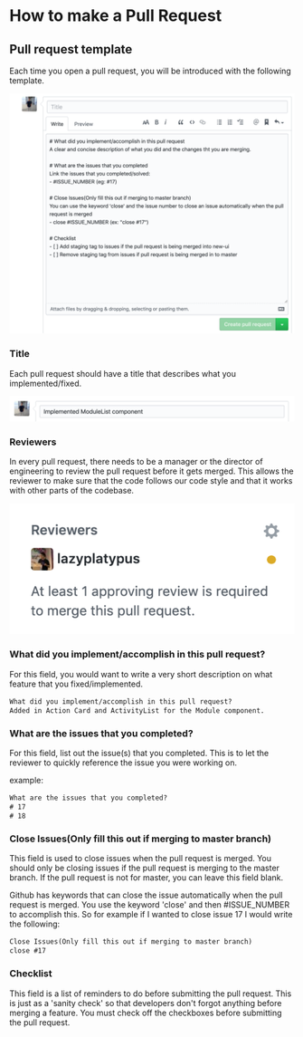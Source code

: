 # How to make a Pull Request

## Pull request template

Each time you open a pull request, you will be introduced with the following template. 

![](../../.gitbook/assets/screen-shot-2020-05-01-at-8.59.26-pm.png)

### 

### Title

Each pull request should have a title that describes what you implemented/fixed.

![](../../.gitbook/assets/screen-shot-2020-05-01-at-9.21.38-pm.png)

### Reviewers

In every pull request, there needs to be a manager or the director of engineering to review the pull request before it gets merged. This allows the reviewer to make sure that the code follows our code style and that it works with other parts of the codebase.

 

![](../../.gitbook/assets/screen-shot-2020-05-01-at-9.29.11-pm.png)

### What did you implement/accomplish in this pull request?

For this field, you would want to write a very short description on what feature that you fixed/implemented.

```text
What did you implement/accomplish in this pull request?
Added in Action Card and ActivityList for the Module component.
```

### What are the issues that you completed?

For this field, list out the issue\(s\) that you completed. This is to let the reviewer to quickly reference the issue you were working on. 

example:

```text
What are the issues that you completed?
# 17
# 18
```

### Close Issues\(Only fill this out if merging to master branch\)

This field is used to close issues when the pull request is merged. You should only be closing issues if the pull request is merging to the master branch. If the pull request is not for master, you can leave this field blank.

Github has keywords that can close the issue automatically when the pull request is merged. You use the keyword 'close' and then \#ISSUE\_NUMBER to accomplish this. So for example if I wanted to close issue 17 I would write the following:

```text
Close Issues(Only fill this out if merging to master branch)
close #17
```

### Checklist

This field is a list of reminders to do before submitting the pull request. This is just as a 'sanity check' so that developers don't forgot anything before merging a feature. You must check off the checkboxes before submitting the pull request. 



